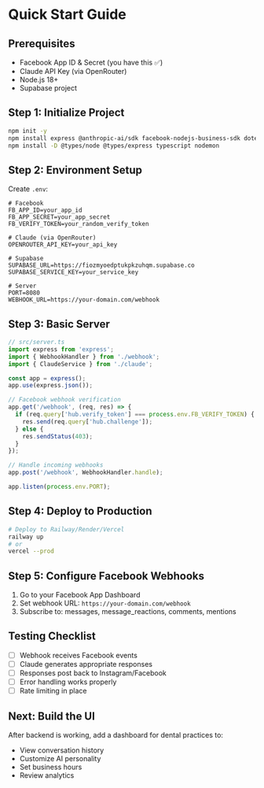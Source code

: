# Quick Start Guide

## Prerequisites
- Facebook App ID & Secret (you have this ✅)
- Claude API Key (via OpenRouter)
- Node.js 18+
- Supabase project

## Step 1: Initialize Project
```bash
npm init -y
npm install express @anthropic-ai/sdk facebook-nodejs-business-sdk dotenv
npm install -D @types/node @types/express typescript nodemon
```

## Step 2: Environment Setup
Create `.env`:
```env
# Facebook
FB_APP_ID=your_app_id
FB_APP_SECRET=your_app_secret
FB_VERIFY_TOKEN=your_random_verify_token

# Claude (via OpenRouter)
OPENROUTER_API_KEY=your_api_key

# Supabase
SUPABASE_URL=https://fiozmyoedptukpkzuhqm.supabase.co
SUPABASE_SERVICE_KEY=your_service_key

# Server
PORT=8080
WEBHOOK_URL=https://your-domain.com/webhook
```

## Step 3: Basic Server
```typescript
// src/server.ts
import express from 'express';
import { WebhookHandler } from './webhook';
import { ClaudeService } from './claude';

const app = express();
app.use(express.json());

// Facebook webhook verification
app.get('/webhook', (req, res) => {
  if (req.query['hub.verify_token'] === process.env.FB_VERIFY_TOKEN) {
    res.send(req.query['hub.challenge']);
  } else {
    res.sendStatus(403);
  }
});

// Handle incoming webhooks
app.post('/webhook', WebhookHandler.handle);

app.listen(process.env.PORT);
```

## Step 4: Deploy to Production
```bash
# Deploy to Railway/Render/Vercel
railway up
# or
vercel --prod
```

## Step 5: Configure Facebook Webhooks
1. Go to your Facebook App Dashboard
2. Set webhook URL: `https://your-domain.com/webhook`
3. Subscribe to: messages, message_reactions, comments, mentions

## Testing Checklist
- [ ] Webhook receives Facebook events
- [ ] Claude generates appropriate responses
- [ ] Responses post back to Instagram/Facebook
- [ ] Error handling works properly
- [ ] Rate limiting in place

## Next: Build the UI
After backend is working, add a dashboard for dental practices to:
- View conversation history
- Customize AI personality
- Set business hours
- Review analytics